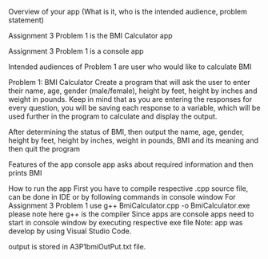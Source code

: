 Overview of your app (What is it, who is the intended audience, problem statement)

Assignment 3 Problem 1 is the BMI Calculator app

Assignment 3 Problem 1 is a console app

Intended audiences of Problem 1 are user who would like to calculate BMI

Problem 1: BMI Calculator
Create a program that will ask the user to enter their name, age, gender
(male/female), height by feet, height by inches and weight in pounds. Keep in
mind that as you are entering the responses for every question, you will be saving
each response to a variable, which will be used further in the program to calculate
and display the output.

After determining the status of BMI, then output the name, age, gender, height
by feet, height by inches, weight in pounds, BMI and its meaning and then quit
the program

Features of the app
console app asks about required information and then prints BMI


How to run the app
First you have to compile respective .cpp source file, can be done in IDE or by following commands in console window
For Assignment 3 Problem 1 use
  g++ BmiCalculator.cpp  -o BmiCalculator.exe
please note here g++ is the compiler
Since apps are console apps need to start in console window by executing respective exe file
Note: app was develop by using Visual Studio Code. 

output is stored in A3P1bmiOutPut.txt file.

